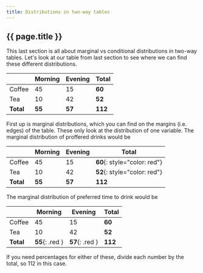 ```yaml
---
title: Distributions in two-way tables
---
```


## {{ page.title }}

This last section is all about marginal vs conditional distributions in two-way tables. Let's look at our table from last section to see where we can find these different distributions.

|           | Morning | Evening | Total   |
| --------- | ------- | ------- | ------- |
| Coffee    | 45      | 15      | **60**  |
| Tea       | 10      | 42      | **52**  |
| **Total** | **55**  | **57**  | **112** |

First up is marginal distributions, which you can find on the margins (i.e. edges) of the table. These only look at the distribution of one variable. The marginal distribution of proffered drinks would be

|           | Morning | Evening | Total                        |
| --------- | ------- | ------- | ---------------------------- |
| Coffee    | 45      | 15      | **60**{: style="color: red"} |
| Tea       | 10      | 42      | **52**{: style="color: red"} |
| **Total** | **55**  | **57**  | **112**                      |

The marginal distribution of preferred time to drink would be

|           | Morning         | Evening         | Total   |
| --------- | --------------- | --------------- | ------- |
| Coffee    | 45              | 15              | **60**  |
| Tea       | 10              | 42              | **52**  |
| **Total** | **55**{: .red } | **57**{: .red } | **112** |

If you need percentages for either of these, divide each number by the total, so 112 in this case.